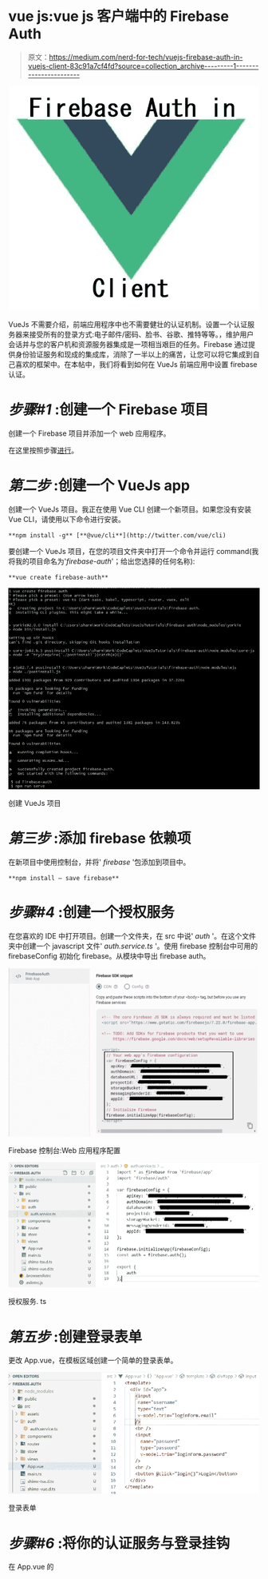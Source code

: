 # vue js:vue js 客户端中的 Firebase Auth

> 原文：<https://medium.com/nerd-for-tech/vuejs-firebase-auth-in-vuejs-client-83c91a7cf4fd?source=collection_archive---------1----------------------->

![](img/8068660c72aadd2c2b230b7dffac01a1.png)

VueJs 不需要介绍，前端应用程序中也不需要健壮的认证机制。设置一个认证服务器来接受所有的登录方式:电子邮件/密码、脸书、谷歌、推特等等。，维护用户会话并与您的客户机和资源服务器集成是一项相当艰巨的任务。Firebase 通过提供身份验证服务和现成的集成库，消除了一半以上的痛苦，让您可以将它集成到自己喜欢的框架中。在本帖中，我们将看到如何在 VueJs 前端应用中设置 firebase 认证。

# ***步骤#1*** :创建一个 Firebase 项目

创建一个 Firebase 项目并添加一个 web 应用程序。

在这里按照步骤[进行](/@sharma.vikashkr/firebase-how-to-setup-an-app-in-firebase-9ddbacfe8ad1)。

# ***第二步*** :创建一个 VueJs app

创建一个 VueJs 项目。我正在使用 Vue CLI 创建一个新项目。如果您没有安装 Vue CLI，请使用以下命令进行安装。

```
**npm install -g** [**@vue/cli**](http://twitter.com/vue/cli)
```

要创建一个 VueJs 项目，在您的项目文件夹中打开一个命令并运行 command(我将我的项目命名为'*firebase-auth*'；给出您选择的任何名称):

```
**vue create firebase-auth**
```

![](img/dc426bdf793ddb715655fe3c578e6a0f.png)

创建 VueJs 项目

# ***第三步*** :添加 firebase 依赖项

在新项目中使用控制台，并将' *firebase* '包添加到项目中。

```
**npm install — save firebase**
```

# ***步骤#4*** :创建一个授权服务

在您喜欢的 IDE 中打开项目。创建一个文件夹，在 src 中说' *auth* '。在这个文件夹中创建一个 javascript 文件' *auth.service.ts* '。使用 firebase 控制台中可用的 firebaseConfig 初始化 firebase。从模块中导出 firebase auth。

![](img/344b2d6f3a6d168a7e6aa0237e122c76.png)

Firebase 控制台:Web 应用程序配置

![](img/53e4314fce3bb0a2eb414d0e0588d90f.png)

授权服务. ts

# ***第五步*** :创建登录表单

更改 App.vue，在模板区域创建一个简单的登录表单。

![](img/cf907ddc69feb93d650880da758bff6e.png)

登录表单

# ***步骤#6*** :将你的认证服务与登录挂钩

在 App.vue 的